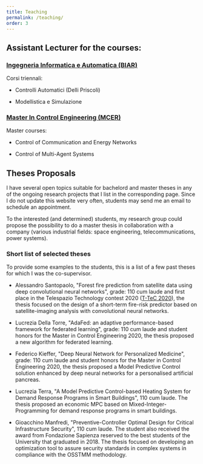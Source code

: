 ```yaml
---
title: Teaching
permalink: /teaching/
order: 3
---
```


## Assistant Lecturer for the courses:

### [Ingegneria Informatica e Automatica (BIAR)](https://corsidilaurea.uniroma1.it/it/corso/2018/29931/home)
Corsi triennali:
* Controlli Automatici (Delli Priscoli)

* Modellistica e Simulazione

### [Master In Control Engineering (MCER)](http://www.diag.uniroma1.it/automatica/?p=home&l=en)
Master courses:
* Control of Communication and Energy Networks

* Control of Multi-Agent Systems

## Theses Proposals

I have several open topics suitable for bachelord and master theses in any of the ongoing research projects that I list in the corresponding page. Since I do not update this website very often, students may send me an email to schedule an appointment.

To the interested (and determined) students, my research group could propose the possibility to do a master thesis in collaboration with a company (various industrial fields: space engineering, telecommunications, power systems).

### Short list of selected theses
To provide some examples to the students, this is a list of a few past theses for which I was the co-supervisor.

* Alessandro Santopaolo, "Forest fire prediction from satellite data using deep convolutional neural networks", grade: 110 cum laude and first place in the Telespazio Technology contest 2020 ([T-TeC 2020](https://www.telespazio.com/it/innovation/open-innovation/ttec-2020)), the thesis focused on the design of a short-term fire-risk predictor based on satellite-imaging analysis with convolutional neural networks.

* Lucrezia Della Torre, "AdaFed:  an adaptive performance-based framework for federated learning", grade: 110 cum laude and student honors for the Master in Control Engineering 2020, the thesis proposed a new algorithm for federated learning.

* Federico Kieffer, "Deep Neural Network for Personalized Medicine", grade: 110 cum laude and student honors for the Master in Control Engineering 2020, the thesis proposed a Model Predictive Control solution enhanced by deep neural networks for a personalised artificial pancreas.

* Lucrezia Terra, "A Model Predictive Control-based Heating System for Demand Response Programs in Smart Buildings", 110 cum laude. The thesis proposed an economic MPC based on Mixed-Integer-Programming for demand response programs in smart buildings.

* Gioacchino Manfredi, "Preventive-Controller Optimal Design for Critical Infrastructure Security", 110 cum laude. The student also received the award from Fondazione Sapienza reserved to the best students of the University that graduated in 2018. The thesis focused on developing an optimization tool to assure security standards in complex systems in compliance with the OSSTMM methodology.





